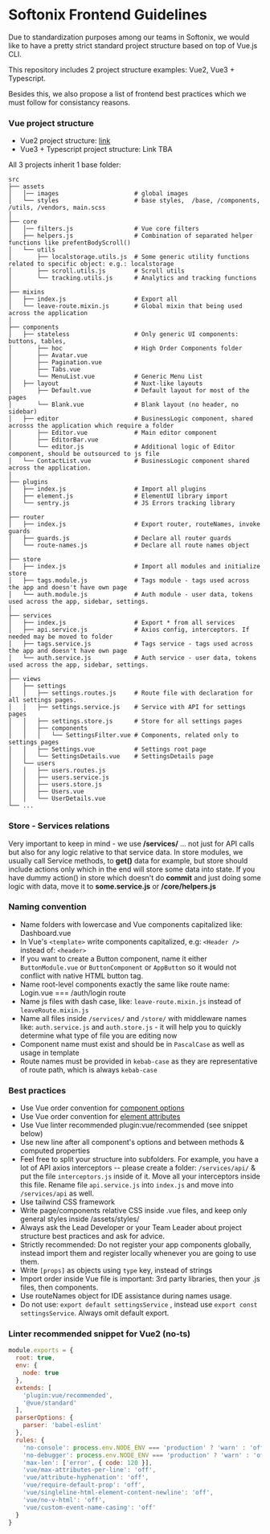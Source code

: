 # Softonix Frontend Guidelines
Due to standardization purposes among our teams in Softonix, we would like to have a pretty strict standard project structure based on top of Vue.js CLI.

This repository includes 2 project structure examples: Vue2, Vue3 + Typescript. 

Besides this, we also propose a list of frontend best practices which we must follow for consistancy reasons.

### Vue project structure
- Vue2 project structure: [link](https://github.com/Softonix/frontend-guidelines/tree/main/vue2)
- Vue3 + Typescript project structure: Link TBA

All 3 projects inherit 1 base folder:

    src
    ├── assets
    │   │── images                     # global images 
    │   └── styles                     # base styles,  /base, /components, /utils, /vendors, main.scss
    │
    ├── core 
    │   │── filters.js                 # Vue core filters
    │   ├── helpers.js                 # Combination of separated helper functions like prefentBodyScroll()  
    │   └── utils  
    │       ├── localstorage.utils.js  # Some generic utility functions related to specific object: e.g.: localstorage
    │       ├── scroll.utils.js        # Scroll utils 
    │       └── tracking.utils.js      # Analytics and tracking functions
    │ 
    ├── mixins                         
    │   ├── index.js                   # Export all 
    │   └── leave-route.mixin.js       # Global mixin that being used across the application
    │ 
    ├── components
    │   ├── stateless                  # Only generic UI components: buttons, tables, 
    │       ├── hoc                    # High Order Components folder
    │       ├── Avatar.vue
    │       ├── Pagination.vue
    │       ├── Tabs.vue
    │       └── MenuList.vue           # Generic Menu List
    │   ├── layout                     # Nuxt-like layouts
    │       ├── Default.vue            # Default layout for most of the pages
    │       └── Blank.vue              # Blank layout (no header, no sidebar) 
    │   ├── editor                     # BusinessLogic component, shared acrosss the application which require a folder
    │       ├── Editor.vue             # Main editor component         
    │       ├── EditorBar.vue    
    │       └── editor.js              # Additional logic of Editor component, should be outsourced to js file
    │   └── ContactList.vue            # BusinessLogic component shared across the application.
    │ 
    ├── plugins                    
    │   ├── index.js                   # Import all plugins
    │   ├── element.js                 # ElementUI library import
    │   └── sentry.js                  # JS Errors tracking library
    │ 
    ├── router         
    │   ├── index.js                   # Export router, routeNames, invoke guards
    │   ├── guards.js                  # Declare all router guards
    │   └── route-names.js             # Declare all route names object
    │ 
    ├── store      
    │   ├── index.js                   # Import all modules and initialize store
    │   ├── tags.module.js             # Tags module - tags used across the app and doesn't have own page
    │   └── auth.module.js             # Auth module - user data, tokens used across the app, sidebar, settings.
    │ 
    ├── services     
    │   ├── index.js                   # Export * from all services
    │   ├── api.service.js             # Axios config, interceptors. If needed may be moved to folder
    │   ├── tags.service.js            # Tags service - tags used across the app and doesn't have own page
    │   └── auth.service.js            # Auth service - user data, tokens used across the app, sidebar, settings.
    │ 
    ├── views
    │   ├── settings             
    │   │   ├── settings.routes.js     # Route file with declaration for all settings pages.
    │   │   ├── settings.service.js    # Service with API for settings pages 
    │   │   ├── settings.store.js      # Store for all settings pages
    │   │   ├── components  
    │   │   │   └── SettingsFilter.vue # Components, related only to settings pages
    │   │   ├── Settings.vue           # Settings root page
    │   │   └── SettingsDetails.vue    # SettingsDetails page
    │   └── users       
    │   │   ├── users.routes.js     
    │   │   ├── users.service.js   
    │   │   ├── users.store.js  
    │   │   ├── Users.vue  
    │   │   └── UserDetails.vue  
    └── ...

### Store - Services relations
Very important to keep in mind - we use **/services/** ... not just for API calls but also for any logic relative to that service data. In store modules, we usually call Service methods, to **get()** data for example, but store should include actions only which in the end will store some data into state. If you have dummy action() in store which doesn't do **commit** and just doing some logic with data, move it to **some.service.js** or **/core/helpers.js**

### Naming convention

- Name folders with lowercase and Vue components capitalized like: Dashboard.vue
- In Vue's `<template>` write components capitalized, e.g: `<Header />` instead of: `<header>`
- If you want to create a Button component, name it either `ButtonModule.vue` or `ButtonComponent` or `AppButton` so it would not conflict with native HTML button tag.
- Name root-level components exactly the same like route name: Login.vue === /auth/login route
- Name js files with dash case, like: `leave-route.mixin.js` instead of `leaveRoute.mixin.js`
- Name all files inside `/services/` and `/store/` with middleware names like: `auth.service.js` and `auth.store.js` - it will help you to quickly determine what type of file you are editing now
- Component name must exist and should be in `PascalCase` as well as usage in template
- Route names must be provided in `kebab-case` as they are representative of route path, which is always `kebab-case`

### Best practices

- Use Vue order convention for [component options](https://vuejs.org/v2/style-guide/#Component-instance-options-order-recommended)
- Use Vue order convention for [element attributes](https://vuejs.org/v2/style-guide/#Element-attribute-order-recommended)
- Use Vue linter recommended plugin:vue/recommended (see snippet below)
- Use new line after all component's options and between methods & computed properties
- Feel free to split your structure into subfolders. For example, you have a lot of API axios interceptors -- please create a folder: `/services/api/` & put the file `interceptors.js` inside of it. Move all your interceptors inside this file. Rename file `api.service.js` into `index.js` and move into `/services/api` as well.
- Use tailwind CSS framework
- Write page/components relative CSS inside .vue files, and keep only general styles inside /assets/styles/
- Always ask the Lead Developer or your Team Leader about project structure best practices and ask for advice.
- Strictly recommended: Do not register your app components globally, instead import them and register locally whenever you are going to use them.
- Write `[props]` as objects using `type` key, instead of strings
- Import order inside Vue file is important: 3rd party libraries, then your .js files, then components.
- Use routeNames object for IDE assistance during names usage.
- Do not use: `export default settingsService` , instead use `export const settingsService`. Always omit default export.

### Linter recommended snippet for Vue2 (no-ts)
```js
module.exports = {
  root: true,
  env: {
    node: true
  },
  extends: [
    'plugin:vue/recommended',
    '@vue/standard'
  ],
  parserOptions: {
    parser: 'babel-eslint'
  },
  rules: {
    'no-console': process.env.NODE_ENV === 'production' ? 'warn' : 'off',
    'no-debugger': process.env.NODE_ENV === 'production' ? 'warn' : 'off',
    'max-len': ['error', { code: 120 }],
    'vue/max-attributes-per-line': 'off',
    'vue/attribute-hyphenation': 'off',
    'vue/require-default-prop': 'off',
    'vue/singleline-html-element-content-newline': 'off',
    'vue/no-v-html': 'off',
    'vue/custom-event-name-casing': 'off'
  }
}

```
